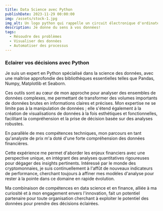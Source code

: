 ```yaml
---
title: Data Science avec Python
publishDate: 2023-11-29 00:00:00
img: /assets/stock-1.jpg
img_alt: Un logo python qui rappelle un circuit électronique d'ordinateur.
description: Je donne du sens à vos données!
tags:
  - Résoudre des problèmes
  - Visualiser des données
  - Automatiser des processus
---
```


### Eclairer vos décisions avec Python 

Je suis un expert en Python spécialisé dans la science des données, avec une maîtrise approfondie des bibliothèques essentielles telles que Pandas, Numpy, Matplotlib et Seaborn.


Ces outils sont au cœur de mon approche pour analyser des ensembles de données complexes, me permettant de transformer des volumes importants de données brutes en informations claires et précises. Mon expertise ne se limite pas à la manipulation de données ; elle s'étend également à la création de visualisations de données à la fois esthétiques et fonctionnelles, facilitant la compréhension et la prise de décision basée sur des analyses robustes.


En parallèle de mes compétences techniques, mon parcours en tant qu'analyste de prix m'a doté d'une forte compréhension des données financières. 


Cette expérience me permet d'aborder les enjeux financiers avec une perspective unique, en intégrant des analyses quantitatives rigoureuses pour dégager des insights pertinents. 
Intéressé par le monde des cryptomonnaies, je suis continuellement à l'affût de nouveaux indicateurs de performance, cherchant toujours à affiner mes modèles d'analyse pour rester à la pointe dans ce domaine en rapide évolution.


Ma combinaison de compétences en data science et en finance, alliée à ma curiosité et à mon engagement envers l'innovation, fait un potentiel partenaire pour toute organisation cherchant à exploiter le potentiel des données pour prendre des décisions éclairées.
